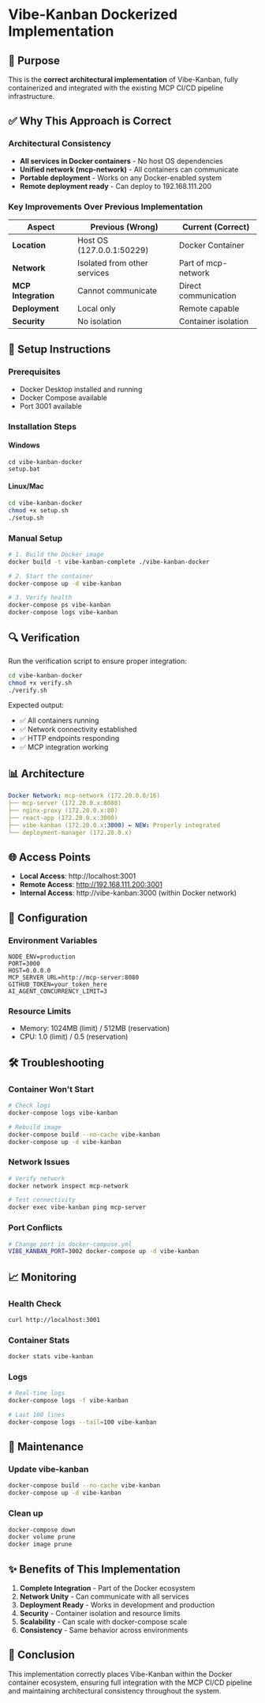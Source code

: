 # Vibe-Kanban Dockerized Implementation

## 🎯 Purpose

This is the **correct architectural implementation** of Vibe-Kanban, fully containerized and integrated with the existing MCP CI/CD pipeline infrastructure.

## ✅ Why This Approach is Correct

### Architectural Consistency
- **All services in Docker containers** - No host OS dependencies
- **Unified network (mcp-network)** - All containers can communicate
- **Portable deployment** - Works on any Docker-enabled system
- **Remote deployment ready** - Can deploy to 192.168.111.200

### Key Improvements Over Previous Implementation
| Aspect | Previous (Wrong) | Current (Correct) |
|--------|-----------------|-------------------|
| **Location** | Host OS (127.0.0.1:50229) | Docker Container |
| **Network** | Isolated from other services | Part of mcp-network |
| **MCP Integration** | Cannot communicate | Direct communication |
| **Deployment** | Local only | Remote capable |
| **Security** | No isolation | Container isolation |

## 🚀 Setup Instructions

### Prerequisites
- Docker Desktop installed and running
- Docker Compose available
- Port 3001 available

### Installation Steps

#### Windows
```batch
cd vibe-kanban-docker
setup.bat
```

#### Linux/Mac
```bash
cd vibe-kanban-docker
chmod +x setup.sh
./setup.sh
```

### Manual Setup
```bash
# 1. Build the Docker image
docker build -t vibe-kanban-complete ./vibe-kanban-docker

# 2. Start the container
docker-compose up -d vibe-kanban

# 3. Verify health
docker-compose ps vibe-kanban
docker-compose logs vibe-kanban
```

## 🔍 Verification

Run the verification script to ensure proper integration:

```bash
cd vibe-kanban-docker
chmod +x verify.sh
./verify.sh
```

Expected output:
- ✅ All containers running
- ✅ Network connectivity established
- ✅ HTTP endpoints responding
- ✅ MCP integration working

## 📊 Architecture

```yaml
Docker Network: mcp-network (172.20.0.0/16)
├── mcp-server (172.20.0.x:8080)
├── nginx-proxy (172.20.0.x:80)
├── react-app (172.20.0.x:3000)
├── vibe-kanban (172.20.0.x:3000) ← NEW: Properly integrated
└── deployment-manager (172.20.0.x)
```

## 🌐 Access Points

- **Local Access**: http://localhost:3001
- **Remote Access**: http://192.168.111.200:3001
- **Internal Access**: http://vibe-kanban:3000 (within Docker network)

## 🔧 Configuration

### Environment Variables
```env
NODE_ENV=production
PORT=3000
HOST=0.0.0.0
MCP_SERVER_URL=http://mcp-server:8080
GITHUB_TOKEN=your_token_here
AI_AGENT_CONCURRENCY_LIMIT=3
```

### Resource Limits
- Memory: 1024MB (limit) / 512MB (reservation)
- CPU: 1.0 (limit) / 0.5 (reservation)

## 🛠️ Troubleshooting

### Container Won't Start
```bash
# Check logs
docker-compose logs vibe-kanban

# Rebuild image
docker-compose build --no-cache vibe-kanban
docker-compose up -d vibe-kanban
```

### Network Issues
```bash
# Verify network
docker network inspect mcp-network

# Test connectivity
docker exec vibe-kanban ping mcp-server
```

### Port Conflicts
```bash
# Change port in docker-compose.yml
VIBE_KANBAN_PORT=3002 docker-compose up -d vibe-kanban
```

## 📈 Monitoring

### Health Check
```bash
curl http://localhost:3001
```

### Container Stats
```bash
docker stats vibe-kanban
```

### Logs
```bash
# Real-time logs
docker-compose logs -f vibe-kanban

# Last 100 lines
docker-compose logs --tail=100 vibe-kanban
```

## 🔄 Maintenance

### Update vibe-kanban
```bash
docker-compose build --no-cache vibe-kanban
docker-compose up -d vibe-kanban
```

### Clean up
```bash
docker-compose down
docker volume prune
docker image prune
```

## ✨ Benefits of This Implementation

1. **Complete Integration** - Part of the Docker ecosystem
2. **Network Unity** - Can communicate with all services
3. **Deployment Ready** - Works in development and production
4. **Security** - Container isolation and resource limits
5. **Scalability** - Can scale with docker-compose scale
6. **Consistency** - Same behavior across environments

## 🎯 Conclusion

This implementation correctly places Vibe-Kanban within the Docker container ecosystem, ensuring full integration with the MCP CI/CD pipeline and maintaining architectural consistency throughout the system.
